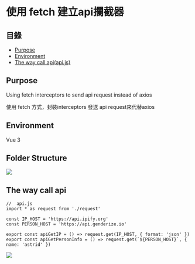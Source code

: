 # 使用 fetch 建立api攔截器

## 目錄
- [Purpose](#purpose)
- [Environment](#environment)
- [The way call api(api.js)](#the-way-call-api)

## Purpose
Using fetch interceptors to send api request instead of axios

使用 fetch 方式，封裝interceptors 發送 api request來代替axios

## Environment
Vue 3

## Folder Structure
![](https://i.imgur.com/3AueY10.png)

## The way call api
```
//  api.js
import * as request from './request'

const IP_HOST = 'https://api.ipify.org'
const PERSON_HOST = 'https://api.genderize.io'

export const apiGetIP = () => request.get(IP_HOST, { format: 'json' })
export const apiGetPersonInfo = () => request.get(`${PERSON_HOST}`, { name: 'astrid' })
```
![](https://i.imgur.com/BBKZYh9.png)